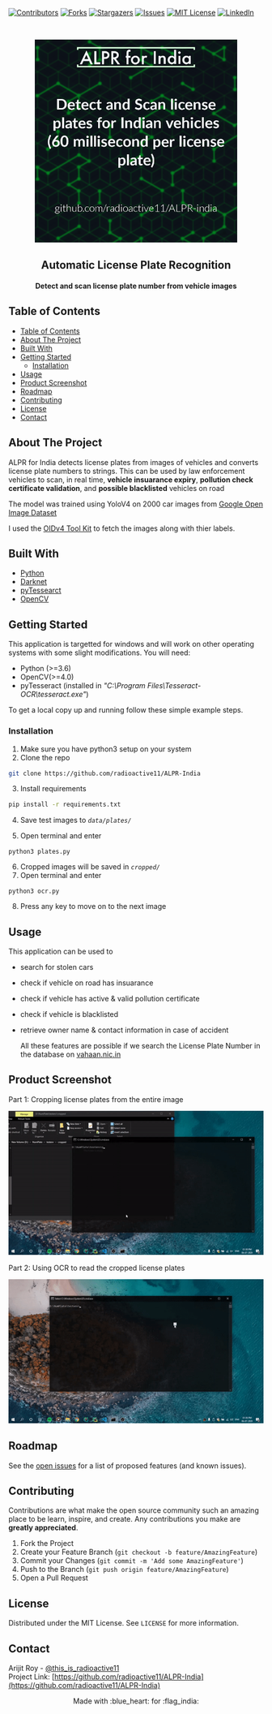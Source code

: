 [![Contributors][contributors-shield]][contributors-url] 
[![Forks][forks-shield]][forks-url]
[![Stargazers][stars-shield]][stars-url]
[![Issues][issues-shield]][issues-url]
[![MIT License][license-shield]][license-url]
[![LinkedIn][linkedin-shield]][linkedin-url]



<!-- PROJECT LOGO -->
<br />
<p align="center">
  <a href="https://github.com/radioactive11/ALPR-India">
    <img src="readme_files/post.png" alt="Logo" width="400" height="400">
  </a>

  <h2 align="center">Automatic License Plate Recognition</h>

  <h4 align="center">
  <p align="center">
    Detect and scan license plate number from vehicle images
    </h4>
  </p>
</p>



<!-- TABLE OF CONTENTS -->
## Table of Contents

- [Table of Contents](#table-of-contents)
- [About The Project](#about-the-project)
- [Built With](#built-with)
- [Getting Started](#getting-started)
  - [Installation](#installation)
- [Usage](#usage)
- [Product Screenshot](#product-screenshot)
- [Roadmap](#roadmap)
- [Contributing](#contributing)
- [License](#license)
- [Contact](#contact)



<!-- ABOUT THE PROJECT -->
## About The Project


ALPR for India detects license plates from images of vehicles and converts license plate numbers to strings. This can be used by law enforcement vehicles to scan, in real time, **vehicle insuarance expiry**, **pollution check certificate validation**, and **possible blacklisted** vehicles on road </br>

The model was trained using YoloV4 on 2000 car images from [Google Open Image Dataset](https://g.co/dataset/open-images)

I used the [OIDv4 Tool Kit](https://github.com/Francisobiagwu/OIDv4_ToolKit) to fetch the images along with thier labels.


## Built With

* [Python](https://www.python.org/)
* [Darknet](https://pjreddie.com/darknet/)
* [pyTessearct](https://pypi.org/project/pytesseract/)
* [OpenCV](https://opencv.org/)



<!-- GETTING STARTED -->
## Getting Started

This application is targetted for windows and will work on other operating systems with some slight modifications. 
You will need:

- Python (>=3.6)
- OpenCV(>=4.0)
- pyTesseract (installed in *"C:\Program Files\Tesseract-OCR\tesseract.exe"*)

To get a local copy up and running follow these simple example steps.



### Installation

1. Make sure you have python3 setup on your system
2. Clone the repo
```sh
git clone https://github.com/radioactive11/ALPR-India
```
3. Install requirements
```sh
pip install -r requirements.txt
```
4. Save test images to *```data/plates/```*

5. Open terminal and enter
```
python3 plates.py
```
6. Cropped images will be saved in *```cropped/```*
7.  Open terminal and enter
```
python3 ocr.py
```
8. Press any key to move on to the next image


<!-- USAGE EXAMPLES -->
## Usage

This application can be used to

- search for stolen cars
- check if vehicle on road has insuarance
- check if vehicle has active & valid pollution certificate
- check if vehicle is blacklisted
- retrieve owner name & contact information in case of accident
  
  All these features are possible if we search the License Plate Number in the database on [vahaan.nic.in](https://vahan.nic.in/nrservices/faces/user/searchstatus.xhtml)

## Product Screenshot
<p> Part 1: Cropping license plates from the entire image </p>

![product-screenshot1]

<p> Part 2: Using OCR to read the cropped license plates </p>

![product-screenshot2]




<!-- ROADMAP -->
## Roadmap

See the [open issues](https://github.com/radioactive11/ALPR-India/issues) for a list of proposed features (and known issues).



<!-- CONTRIBUTING -->
## Contributing

Contributions are what make the open source community such an amazing place to be learn, inspire, and create. Any contributions you make are **greatly appreciated**.

1. Fork the Project
2. Create your Feature Branch (`git checkout -b feature/AmazingFeature`)
3. Commit your Changes (`git commit -m 'Add some AmazingFeature'`)
4. Push to the Branch (`git push origin feature/AmazingFeature`)
5. Open a Pull Request



<!-- LICENSE -->
## License

Distributed under the MIT License. See `LICENSE` for more information.



<!-- CONTACT -->
## Contact

Arijit Roy - [@this_is_radioactive11](https://www.instagram.com/this_is_radioactive11/) <br />
Project Link: [https://github.com/radioactive11/ALPR-India](https://github.com/radioactive11/ALPR-India)



<p align="center"> Made with :blue_heart: for :flag_india:

[contributors-shield]: https://img.shields.io/github/contributors/radioactive11/ALPR-India.svg?style=flat-square
[contributors-url]: https://github.com/radioactive11/ALPR-India/graphs/contributors
[forks-shield]: https://img.shields.io/github/forks/radioactive11/ALPR-India.svg?style=flat-square
[forks-url]: https://github.com/radioactive11/ALPR-India/network/members
[stars-shield]: https://img.shields.io/github/stars/radioactive11/ALPR-India.svg?style=flat-square
[stars-url]: https://github.com/radioactive11/ALPR-India/stargazers
[issues-shield]: https://img.shields.io/github/issues/radioactive11/ALPR-India.svg?style=flat-square
[issues-url]: https://github.com/radioactive11/ALPR-India/issues
[license-shield]: https://img.shields.io/github/license/radioactive11/ALPR-India.svg?style=flat-square
[license-url]: https://github.com/radioactive11/ALPR-India/blob/master/LICENSE.txt
[linkedin-shield]: https://img.shields.io/badge/-LinkedIn-black.svg?style=flat-square&logo=linkedin&colorB=555
[linkedin-url]: https://linkedin.com/in/arijit--roy
[product-screenshot1]: readme_files/part1.gif
[product-screenshot2]: readme_files/part2.gif
[product-post]: images/post.png

